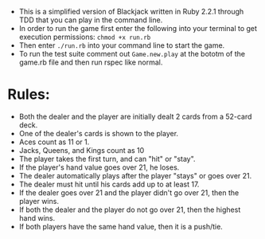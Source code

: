 * This is a simplified version of Blackjack written in Ruby 2.2.1 through TDD that you can play in the command line.
* In order to run the game first enter the following into your terminal to get execution permissions: ``chmod +x run.rb``
* Then enter ``./run.rb`` into your command line to start the game.
* To run the test suite comment out ``Game.new.play`` at the bototm of the game.rb file and then run rspec like normal.

Rules:
======
* Both the dealer and the player are initially dealt 2 cards from a 52-card deck.
* One of the dealer's cards is shown to the player.
* Aces count as 11 or 1.
* Jacks, Queens, and Kings count as 10
* The player takes the first turn, and can "hit" or "stay".
* If the player's hand value goes over 21, he loses.
* The dealer automatically plays after the player "stays" or goes over 21.
* The dealer must hit until his cards add up to at least 17.
* If the dealer goes over 21 and the player didn't go over 21, then the player wins.
* If both the dealer and the player do not go over 21, then the highest hand wins.
* If both players have the same hand value, then it is a push/tie.

